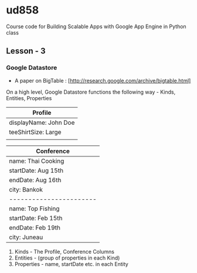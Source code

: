 ud858
=====

Course code for Building Scalable Apps with Google App Engine in Python class

## Lesson - 3
### Google Datastore
* A paper on BigTable : [http://research.google.com/archive/bigtable.html]

On a high level, Google Datastore functions the following way - Kinds, Entities, Properties


| Profile                    |
| -------------              |
| displayName: John Doe      |
| teeShirtSize: Large        |
|                            |


| Conference              |
| -------------           |
| name: Thai Cooking      |
| startDate: Aug 15th     |
| endDate: Aug 16th       |
| city: Bankok            |
| ----------------------- |
| name: Top Fishing       |
| startDate: Feb 15th     |
| endDate: Feb 19th       |
| city: Juneau            |


1. Kinds - The Profile, Conference Columns
2. Entities - (group of properties in each Kind)
3. Properties - name, startDate etc. in each Entity
